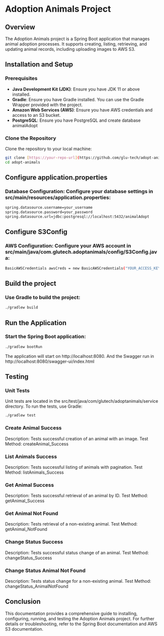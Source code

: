 # Adoption Animals Project

## Overview

The Adoption Animals project is a Spring Boot application that manages animal adoption processes. It supports creating, listing, retrieving, and updating animal records, including uploading images to AWS S3.

## Installation and Setup

### Prerequisites

- **Java Development Kit (JDK)**: Ensure you have JDK 11 or above installed.
- **Gradle**: Ensure you have Gradle installed. You can use the Gradle Wrapper provided with the project.
- **Amazon Web Services (AWS)**: Ensure you have AWS credentials and access to an S3 bucket.
- **PostgreSQL**: Ensure you have PostgreSQL and create database animalAdopt

### Clone the Repository

Clone the repository to your local machine:

```bash
git clone [https://your-repo-url](https://github.com/glu-tech/adopt-animals).git
cd adopt-animals
```

## Configure application.properties
### Database Configuration: Configure your database settings in src/main/resources/application.properties:
```bash
spring.datasource.username=your_username
spring.datasource.password=your_password
spring.datasource.url=jdbc:postgresql://localhost:5432/animalAdopt
```

## Configure S3Config
### AWS Configuration: Configure your AWS account in src/main/java/com.glutech.adoptanimals/config/S3Config.java:
```bash
BasicAWSCredentials awsCreds = new BasicAWSCredentials("YOUR_ACCESS_KEY", "YOUR_SECRET_KEY");
```

## Build the project
### Use Gradle to build the project:
```bash
./gradlew build
```

## Run the Application
### Start the Spring Boot application:
```bash
./gradlew bootRun
```
The application will start on http://localhost:8080. And the Swagger run in http://localhost:8080/swagger-ui/index.html

## Testing

### Unit Tests
Unit tests are located in the src/test/java/com/glutech/adoptanimals/service directory. To run the tests, use Gradle:
```bash
./gradlew test
```

### Create Animal Success
Description: Tests successful creation of an animal with an image.
Test Method: createAnimal_Success

### List Animals Success
Description: Tests successful listing of animals with pagination.
Test Method: listAnimals_Success

### Get Animal Success
Description: Tests successful retrieval of an animal by ID.
Test Method: getAnimal_Success

### Get Animal Not Found
Description: Tests retrieval of a non-existing animal.
Test Method: getAnimal_NotFound

### Change Status Success
Description: Tests successful status change of an animal.
Test Method: changeStatus_Success

### Change Status Animal Not Found
Description: Tests status change for a non-existing animal.
Test Method: changeStatus_AnimalNotFound

## Conclusion
This documentation provides a comprehensive guide to installing, configuring, running, and testing the Adoption Animals project. For further details or troubleshooting, refer to the Spring Boot documentation and AWS S3 documentation.
